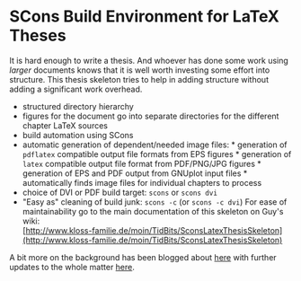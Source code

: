 

# SCons Build Environment for LaTeX Theses

It is hard enough to write a thesis. And whoever has done some work using _larger_ documents knows that it is well worth investing some effort into structure. This thesis skeleton tries to help in adding structure without adding a significant work overhead. 

* structured directory hierarchy 
* figures for the document go into separate directories for the different chapter LaTeX sources 
* build automation using SCons 
* automatic generation of dependent/needed image files: 
      * generation of `pdflatex` compatible output file formats from EPS figures 
      * generation of `latex` compatible output file format from PDF/PNG/JPG figures 
      * generation of EPS and PDF output from GNUplot input files 
      * automatically finds image files for individual chapters to process 
* choice of DVI or PDF build target: `scons` or `scons dvi` 
* "Easy as" cleaning of build junk: `scons -c` (or `scons -c dvi`) 
For ease of maintainability go to the main documentation of this skeleton on Guy's wiki:   
 [http://www.kloss-familie.de/moin/TidBits/SconsLatexThesisSkeleton](http://www.kloss-familie.de/moin/TidBits/SconsLatexThesisSkeleton) 

A bit more on the background has been blogged about [here](http://www.kloss-familie.de/blog/article.php?story=20070806062236152) with further updates to the whole matter [here](http://www.kloss-familie.de/blog/article.php?story=20090528022145172). 
